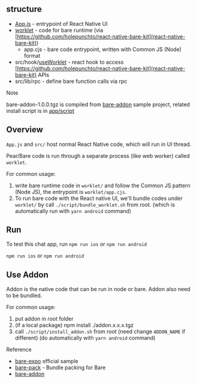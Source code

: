 ## structure

- [App.js](app/App.js) - entrypoint of React Native UI
- [worklet](app/worklet) - code for bare runtime (via [https://github.com/holepunchto/react-native-bare-kit](react-native-bare-kit))
  - app.cjs - bare code entrypoint, written with Common JS (Node) format
- src/hook/[useWorklet](app/src/hook/useWorklet.js) - react hook to access [https://github.com/holepunchto/react-native-bare-kit](react-native-bare-kit) APIs
- src/lib/rpc - define bare function calls via rpc

> [!Note]
> bare-addon-1.0.0.tgz is compiled from [bare-addon](https://github.com/holepunchto/bare-addon) sample project, related install script is in [app/script](app/script)

## Overview

`App.js` and `src/` host normal React Native code, which will run in UI thread.

Pear/Bare code is run through a separate process (like web worker) called `worklet`.

For common usage:

1. write bare runtime code in `worklet/` and follow the Common JS pattern (Node JS), the entrypoint is `worklet/app.cjs`.
2. To run bare code with the React native UI, we'll bundle codes under `worklet/` by call `./script/bundle_worklet.sh` from root. (which is automatically run with `yarn android` command)

## Run

To test this chat app, run `npm run ios` or `npm run android`

`npm run ios` or `npm run android`

## Use Addon

Addon is the native code that can be run in node or bare.
Addon also need to be bundled.

For common usage:

1. put addon in root folder
2. (if a local package) npm install ./addon.x.x.x.tgz
3. call `./script/install_addon.sh` from root (need change `ADDON_NAME` if different) (do automatically with `yarn android` command)

Reference
- [bare-expo](https://github.com/holepunchto/bare-expo) official sample
- [bare-pack](https://www.npmjs.com/package/bare-pack) - Bundle packing for Bare
- [bare-addon](https://github.com/holepunchto/bare-addon#publishing)
